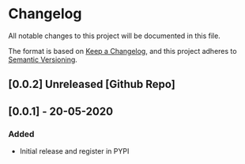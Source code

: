 # Changelog
All notable changes to this project will be documented in this file.

The format is based on [Keep a Changelog](https://keepachangelog.com/en/1.0.0/),
and this project adheres to [Semantic Versioning](https://semver.org/spec/v2.0.0.html).

## [0.0.2] Unreleased [Github Repo]

## [0.0.1] - 20-05-2020
### Added
- Initial release and register in PYPI
